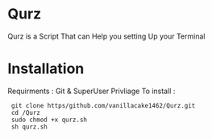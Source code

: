 # Qurz
 Qurz is a Script That can Help you setting Up your Terminal
# Installation 
 Requirments : Git & SuperUser Privliage
 To install : 
```
 git clone https/github.com/vanillacake1462/Qurz.git
 cd /Qurz
 sudo chmod +x qurz.sh
 sh qurz.sh
 ```
